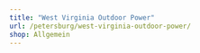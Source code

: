 ```yaml
---
title: "West Virginia Outdoor Power"
url: /petersburg/west-virginia-outdoor-power/
shop: Allgemein
---
```

